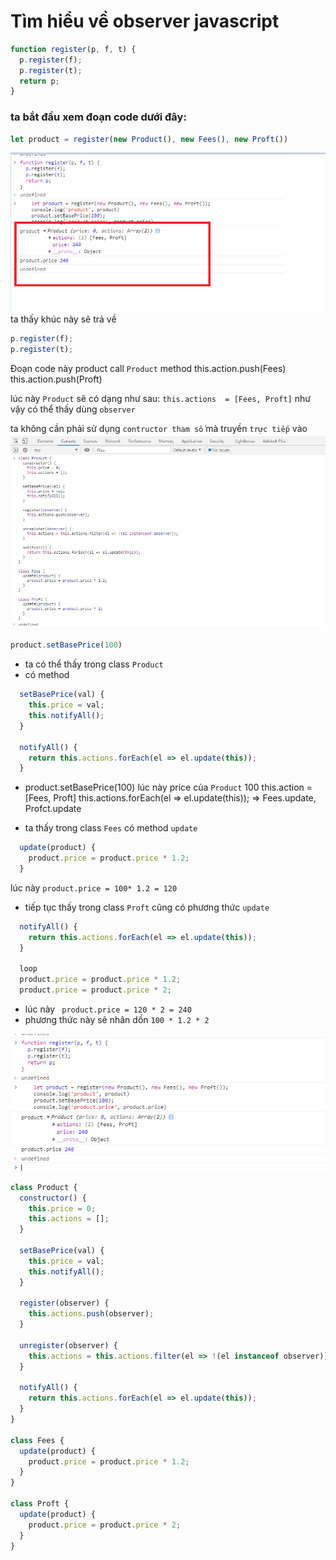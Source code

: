 # Tìm hiểu về observer javascript

``` javascript
function register(p, f, t) {
  p.register(f);
  p.register(t);
  return p;
}
```
### ta bắt đầu xem đoạn code dưới đây:
``` javascript
let product = register(new Product(), new Fees(), new Proft())
```
![ScreenShot](../../image/observer_result.png)
ta thấy khúc này sẽ trả về 

``` javascript
p.register(f);
p.register(t);
```
Đoạn code này product call 
`Product` method
this.action.push(Fees)
this.action.push(Proft)

lúc này `Product` sẽ có dạng như sau:
`this.actions  = [Fees, Proft]`
như vậy có thể thấy dùng `observer` 

ta không cần phải sử dụng `contructor tham số` mà truyền `trực tiếp` vào
![ScreenShot](../../image/observer_init.jpg)
``` javascript
product.setBasePrice(100)
```
- ta có thể thấy trong class `Product`
- có method
``` javascript
  setBasePrice(val) {
    this.price = val;
    this.notifyAll();
  }

  notifyAll() {
    return this.actions.forEach(el => el.update(this));
  }
```
- product.setBasePrice(100)
lúc này price của `Product` 100
this.action = [Fees, Proft]
this.actions.forEach(el => el.update(this));
=> Fees.update, Profct.update

- ta thấy trong class `Fees` có method `update`
``` javascript
  update(product) {
    product.price = product.price * 1.2;
  }
```
lúc này `product.price = 100* 1.2 = 120`
- tiếp tục thấy trong class `Proft` cũng có phương thức `update`
``` javascript
  notifyAll() {
    return this.actions.forEach(el => el.update(this));
  }

  loop
  product.price = product.price * 1.2;
  product.price = product.price * 2;
```
- lúc này ` product.price = 120 * 2 = 240`
- phương thức này sẽ nhân dồn `100 * 1.2 * 2`



![ScreenShot](../../image/observer.png)

``` javascript
class Product {
  constructor() {
    this.price = 0;
    this.actions = [];
  }

  setBasePrice(val) {
    this.price = val;
    this.notifyAll();
  }

  register(observer) {
    this.actions.push(observer);
  }

  unregister(observer) {
    this.actions = this.actions.filter(el => !(el instanceof observer));
  }

  notifyAll() {
    return this.actions.forEach(el => el.update(this));
  }
}

class Fees {
  update(product) {
    product.price = product.price * 1.2;
  }
}

class Proft {
  update(product) {
    product.price = product.price * 2;
  }
}

```
